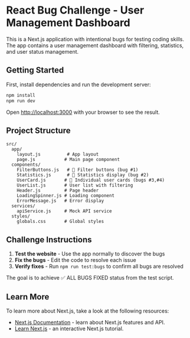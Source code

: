 # React Bug Challenge - User Management Dashboard

This is a Next.js application with intentional bugs for testing coding skills. The app contains a user management dashboard with filtering, statistics, and user status management.

## Getting Started

First, install dependencies and run the development server:

```bash
npm install
npm run dev
```

Open [http://localhost:3000](http://localhost:3000) with your browser to see the result.


## Project Structure

```
src/
  app/
    layout.js          # App layout
    page.js           # Main page component
  components/
    FilterButtons.js   # 🐛 Filter buttons (bug #1)
    Statistics.js      # 🐛 Statistics display (bug #2) 
    UserCard.js       # 🐛 Individual user cards (bugs #3,#4)
    UserList.js       # User list with filtering
    Header.js         # Page header
    LoadingSpinner.js # Loading component
    ErrorMessage.js   # Error display
  services/
    apiService.js     # Mock API service
  styles/
    globals.css       # Global styles
```

## Challenge Instructions

1. **Test the website** - Use the app normally to discover the bugs
2. **Fix the bugs** - Edit the code to resolve each issue
3. **Verify fixes** - Run `npm run test:bugs` to confirm all bugs are resolved

The goal is to achieve ✅ ALL BUGS FIXED status from the test script.

## Learn More

To learn more about Next.js, take a look at the following resources:

- [Next.js Documentation](https://nextjs.org/docs) - learn about Next.js features and API.
- [Learn Next.js](https://nextjs.org/learn) - an interactive Next.js tutorial.
